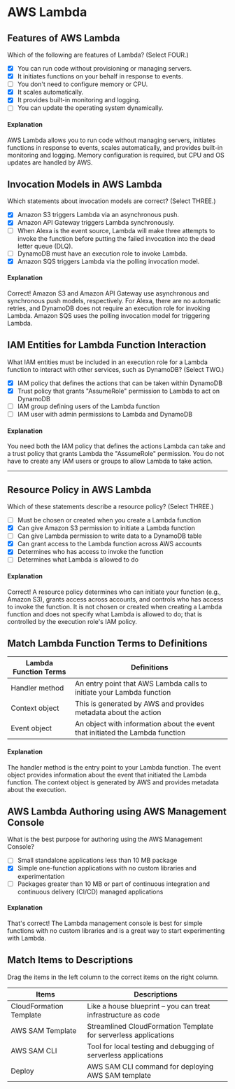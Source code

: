 # AWS Lambda

## Features of AWS Lambda

Which of the following are features of Lambda? (Select FOUR.)

- [x] You can run code without provisioning or managing servers.
- [x] It initiates functions on your behalf in response to events.
- [ ] You don't need to configure memory or CPU.
- [x] It scales automatically.
- [x] It provides built-in monitoring and logging.
- [ ] You can update the operating system dynamically.

#### Explanation

AWS Lambda allows you to run code without managing servers, initiates functions in response to events, scales automatically, and provides built-in monitoring and logging. Memory configuration is required, but CPU and OS updates are handled by AWS.

## Invocation Models in AWS Lambda

Which statements about invocation models are correct? (Select THREE.)

- [x] Amazon S3 triggers Lambda via an asynchronous push.
- [x] Amazon API Gateway triggers Lambda synchronously.
- [ ] When Alexa is the event source, Lambda will make three attempts to invoke the function before putting the failed invocation into the dead letter queue (DLQ).
- [ ] DynamoDB must have an execution role to invoke Lambda.
- [x] Amazon SQS triggers Lambda via the polling invocation model.

#### Explanation

Correct! Amazon S3 and Amazon API Gateway use asynchronous and synchronous push models, respectively. For Alexa, there are no automatic retries, and DynamoDB does not require an execution role for invoking Lambda. Amazon SQS uses the polling invocation model for triggering Lambda.


## IAM Entities for Lambda Function Interaction

What IAM entities must be included in an execution role for a Lambda function to interact with other services, such as DynamoDB? (Select TWO.)

- [x] IAM policy that defines the actions that can be taken within DynamoDB
- [x] Trust policy that grants "AssumeRole" permission to Lambda to act on DynamoDB
- [ ] IAM group defining users of the Lambda function
- [ ] IAM user with admin permissions to Lambda and DynamoDB

#### Explanation

You need both the IAM policy that defines the actions Lambda can take and a trust policy that grants Lambda the "AssumeRole" permission. You do not have to create any IAM users or groups to allow Lambda to take action.

---

## Resource Policy in AWS Lambda

Which of these statements describe a resource policy? (Select THREE.)

- [ ] Must be chosen or created when you create a Lambda function
- [x] Can give Amazon S3 permission to initiate a Lambda function
- [ ] Can give Lambda permission to write data to a DynamoDB table
- [x] Can grant access to the Lambda function across AWS accounts
- [x] Determines who has access to invoke the function
- [ ] Determines what Lambda is allowed to do

#### Explanation

Correct! A resource policy determines who can initiate your function (e.g., Amazon S3), grants access across accounts, and controls who has access to invoke the function. It is not chosen or created when creating a Lambda function and does not specify what Lambda is allowed to do; that is controlled by the execution role's IAM policy.

## Match Lambda Function Terms to Definitions


| Lambda Function Terms      | Definitions                                               |
| -------------------------- | --------------------------------------------------------- |
| Handler method             | An entry point that AWS Lambda calls to initiate your Lambda function |
| Context object             | This is generated by AWS and provides metadata about the action |
| Event object               | An object with information about the event that initiated the Lambda function |

#### Explanation

The handler method is the entry point to your Lambda function. The event object provides information about the event that initiated the Lambda function. The context object is generated by AWS and provides metadata about the execution.



## AWS Lambda Authoring using AWS Management Console

What is the best purpose for authoring using the AWS Management Console?

- [ ] Small standalone applications less than 10 MB package
- [x] Simple one-function applications with no custom libraries and experimentation
- [ ] Packages greater than 10 MB or part of continuous integration and continuous delivery (CI/CD) managed applications

#### Explanation

That's correct! The Lambda management console is best for simple functions with no custom libraries and is a great way to start experimenting with Lambda.

## Match Items to Descriptions

Drag the items in the left column to the correct items on the right column.

| Items                  | Descriptions                                             |
| ---------------------- | -------------------------------------------------------- |
| CloudFormation Template | Like a house blueprint – you can treat infrastructure as code |
| AWS SAM Template        | Streamlined CloudFormation Template for serverless applications |
| AWS SAM CLI             | Tool for local testing and debugging of serverless applications |
| Deploy                 | AWS SAM CLI command for deploying AWS SAM template       |
